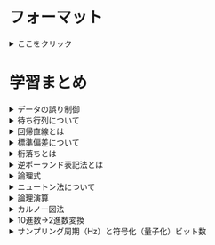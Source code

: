 # フォーマット

<details>
<summary>ここをクリック</summary>
隠されていた部分が表示される
<a href="" target="_blank"></a>
</details>

# 学習まとめ

<details>
<summary>データの誤り制御</summary>
データの誤りを検出したり訂正する方法として、「パリティチェック」「CRC（巡回冗長検査）」などがある。<br>
<h3>■パリティチェック</h3>
送信するビット列に対して、「パリティビット」と呼ばれる検査用のビットを付加することで1ビット誤りを検出する。<br>
ビット列の中の1の数がぐううすうになるようにするものを偶数パリティ、奇数になる物を奇数パリティと呼ぶ。<br>
あくまでも1ビットの誤りを検出するだけなので、偶数個の誤りの検出はできないのと誤りの訂正もできない。<br>

<h4>垂直水平パリティ</h4>
パリティチェックをどの方向に行うかで、垂直パリティか水平パリティに分かれる。<br>
垂直水平パリティの場合、1 ビットの誤りであれば位置まで特定することができる。<br>

<h3>■チェックサム</h3>
チェックサムは、送信するデータを一定の大きさに区切ってそのデータの合計を求め、それを送信データに付加する方法。<br>
受信側でもデータを受け取り、チェックサムを算出してチェックをする方法。簡単なチェックなため信頼性は低いが、実装は容易。<br>

<h3>■CRC（巡回冗長検査）</h3>
CRCはビット列（送信データ）を特定の式（生成多項式）で割り、その余りをチェック用のデータとして付加する方法。<br>
この方法ではデータの誤り訂正はできないが、連続したビットの誤り（バースト誤り）など複数ビットの誤りを検出することができる。

</details>

<details>
<summary>待ち行列について</summary>
待ち行列とは、ざっくりと待ち時間（平均どのくらい待つか）というのをを求めるためのもの。<br>
どのくらい待つか？というのは、平均どのくらい混んでいるか「利用率：ρ(ロー)」で求めることができる。<br>
<br>
平均待ち時間 = ρ / (1-ρ) × 平均サービス時間<br><br>
利用率（ρ） = λ / μ<br>
λ：平均到着率<br>
μ：平均サービス率<br><br>
<a href="https://objectclub.jp/technicaldoc/monkey/s_wait" target="_blank">サルでもわかる待ち行列</a>

</details>

<details>
<summary>回帰直線とは</summary>
散布図にプロットした2組のデータの分布を元に相関関係を表した近侍直線のこと。<br>
<a href="https://www.sentankyo.jp/articles/246905e7-8a8c-46f0-93f1-d28fe1bf3dfb" target="_blank">XでYを説明する 回帰直線　「回帰直線」が意味するものとは？</a>
</details>

<details>
<summary>標準偏差について</summary>
標準偏差（σ:シグマ）とは、平均値からのデータのばらつき度合いを示す値。値が小さい方がばらつきは小さい。<br>
正規分布と標準偏差には以下の特徴がある。<br>
・平均値±σの範囲に、全体の約68%が含まれる<br>
・平均値±2σの範囲に、全体の約95%が含まれる<br>
・平均値±3σの範囲に、全体の約99%が含まれる<br>

おまけ：平均値は μ（ミュー）<br>
<a href="https://avilen.co.jp/personal/knowledge-article/normal-distribution/" target="_blank">正規分布の公式と特徴まとめ 正規分布と標準偏差の関係</a>

</details>

<details>
<summary>桁落ちとは</summary>
計算誤差の一つ。絶対値の差が小さい2つの値の差を求めたときに仮数部（小数点以下）の大半が打ち消しあい計算結果の有効桁数が少なることによって生じる誤差。<br>
ちなみに他の誤差は以下の通り<br><br>
丸め誤差：切り捨て、切り上げ等で下位の桁を削除することによる誤差<br>
打ち切り誤差：無限級数で表される数値の計算処理を有限項で打ち切ったことによって発生する誤差<br>
情報落ち：絶対値の大きな値と小さな値の加減算を行った時に、絶対値の小さな値が計算結果に反映されないこと

</details>

<details>
<summary>逆ポーランド表記法とは</summary>
後置記法ともいい、「A+B」→「AB+」のように演算子を被演算子の右側に記述する表記法。<br>
変換するときは四則演算と同様に「×÷」が優先でその後に「+-」<br>
例）a+b×c<br>
1. a+bc× のように乗算の変換をする<br>
2. abc×+　「bc×」を一つのまとまりとして、+を右側にする
</details>

<details>
<summary>論理式</summary>
論理和：OR<br>
論理積：AND
</details>

<details>
<summary>ニュートン法について</summary>
微分方程式の解の一つを求める方法。任意の定めた解の予測値からはじめて、接戦とx軸の交点を求める計算を繰り返しながら、f(x)=0となる解となるxに近づける方法。<br>
<a href="https://qiita.com/PlanetMeron/items/09d7eb204868e1a49f49" target="_blank">ニュートン法とは何か？？ニュートン法で解く方程式の近似解</a>
</details>

<details>
<summary>論理演算</summary>
AとBに対してそれぞれ考えると以下の通り<br>
論理積：AとBどちらも1の時に1<br>
論理和：AとBどちらか1つでも1の時に1<br>
排他的論理和：AとBいずれか1つが1の時1<br>
<a href="https://www.gixo.jp/blog/12357/" target="_blank">論理演算とは：集合は、ベン図で理解しろ｜データ分析用語を解説</a>
</details>

<details>
<summary>カルノー図法</summary>
カルノー図法とは、各項の論理変数が取りうる値を表にまとめて視覚化したもの。<br>
カルノー図法から論理式を導くには以下の3つのルールに従う必要がある。<br>
1. グループ化するセルの値は1<br>
2. グループ化するセルの数は2のn乗（つまり必ずグループは四角くなる）<br>
3. カルノー図法の上下の端、および左右の端は連続しているものと考える<br>

<br>
上記ルールに則り、グループ化した後以下のことを考える<br>
1. グループ内での共通項を求め、論理積を出す<br>
2. 各グループの論理積の論理和を取る<br>
<a href="https://www.ap-siken.com/kakomon/19_haru/q5.html " target="_blank">参考問題</a>

</details>

<details>
<summary>10進数→2進数変換</summary>
参考<br>
<a href="https://www.try-it.jp/chapters-4962/sections-5093/lessons-5118/" target="_blank">5 分でわかる！10 進法 → ２進法</a>
</details>

<details>
<summary>サンプリング周期（Hz）と符号化（量子化）ビット数</summary>
サンプリング周期：1秒間に何回音をサンプリングするかという時間間隔を表す。<br>
符号化ビット数：サンプリングされたアナログ信号をどれだけ細かくデータ化（どれだけ多くのビットを使って記録）するかというビット数<br>
</details>
